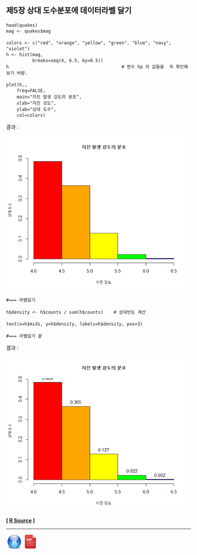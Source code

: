 ## 제5장 상대 도수분포에 데이터라벨 달기



```{r}
head(quakes)
mag <- quakes$mag

colors <- c("red", "orange", "yellow", "green", "blue", "navy", "violet")
h <- hist(mag, 
          breaks=seq(4, 6.5, by=0.5))
h                                           # 변수 hp 의 값들을  꼭 확인해 보기 바람.

plot(h,,
	freq=FALSE, 
	main="지진 발생 강도의 분포", 
	xlab="지진 강도", 
	ylab="상대 도수",
	col=colors)
```

결과 :

![1570060759338](images/1570060759338.png)

```{r}
#=== 라벨달기

h$density <- h$counts / sum(h$counts)    # 상대빈도 계산

text(x=h$mids, y=h$density, labels=h$density, pos=3)

#=== 라벨달기 끝
```

결과 :

![1570060779493](images/1570060779493.png)

**[ [R Source](source/ch_5_143_Labelling_Relative_Frequency_Chart.R) ]**



------

 <img src="images/R.png" alt="R" style="zoom:80%;" /> <img src="images/pdf_image.png" alt="pdf_image" style="zoom:80%;" />
